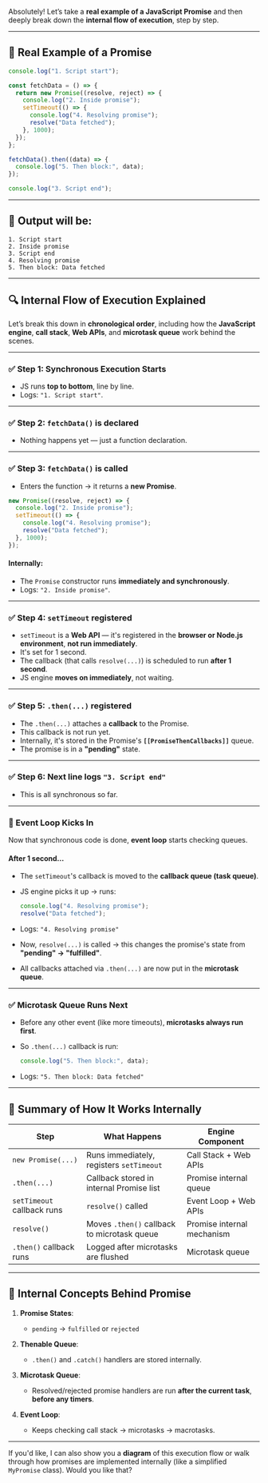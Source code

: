 Absolutely! Let’s take a **real example of a JavaScript Promise** and then deeply break down the **internal flow of execution**, step by step.

---

## 🔹 Real Example of a Promise

```js
console.log("1. Script start");

const fetchData = () => {
  return new Promise((resolve, reject) => {
    console.log("2. Inside promise");
    setTimeout(() => {
      console.log("4. Resolving promise");
      resolve("Data fetched");
    }, 1000);
  });
};

fetchData().then((data) => {
  console.log("5. Then block:", data);
});

console.log("3. Script end");
```

---

## 🔹 Output will be:

```
1. Script start
2. Inside promise
3. Script end
4. Resolving promise
5. Then block: Data fetched
```

---

## 🔍 Internal Flow of Execution Explained

Let’s break this down in **chronological order**, including how the **JavaScript engine**, **call stack**, **Web APIs**, and **microtask queue** work behind the scenes.

---

### ✅ Step 1: Synchronous Execution Starts

* JS runs **top to bottom**, line by line.
* Logs: `"1. Script start"`.

---

### ✅ Step 2: `fetchData()` is declared

* Nothing happens yet — just a function declaration.

---

### ✅ Step 3: `fetchData()` is called

* Enters the function → it returns a **new Promise**.

```js
new Promise((resolve, reject) => {
  console.log("2. Inside promise");
  setTimeout(() => {
    console.log("4. Resolving promise");
    resolve("Data fetched");
  }, 1000);
});
```

#### Internally:

* The `Promise` constructor runs **immediately and synchronously**.
* Logs: `"2. Inside promise"`.

---

### ✅ Step 4: `setTimeout` registered

* `setTimeout` is a **Web API** — it's registered in the **browser or Node.js environment**, **not run immediately**.
* It's set for 1 second.
* The callback (that calls `resolve(...)`) is scheduled to run **after 1 second**.
* JS engine **moves on immediately**, not waiting.

---

### ✅ Step 5: `.then(...)` registered

* The `.then(...)` attaches a **callback** to the Promise.
* This callback is not run yet.
* Internally, it's stored in the Promise's **`[[PromiseThenCallbacks]]`** queue.
* The promise is in a **"pending"** state.

---

### ✅ Step 6: Next line logs `"3. Script end"`

* This is all synchronous so far.

---

### 🚀 Event Loop Kicks In

Now that synchronous code is done, **event loop** starts checking queues.

#### After 1 second…

* The `setTimeout`'s callback is moved to the **callback queue (task queue)**.

* JS engine picks it up → runs:

  ```js
  console.log("4. Resolving promise");
  resolve("Data fetched");
  ```

* Logs: `"4. Resolving promise"`

* Now, `resolve(...)` is called → this changes the promise's state from **"pending" → "fulfilled"**.

* All callbacks attached via `.then(...)` are now put in the **microtask queue**.

---

### ✅ Microtask Queue Runs Next

* Before any other event (like more timeouts), **microtasks always run first**.

* So `.then(...)` callback is run:

  ```js
  console.log("5. Then block:", data);
  ```

* Logs: `"5. Then block: Data fetched"`

---

## 🧠 Summary of How It Works Internally

| Step                       | What Happens                                | Engine Component           |
| -------------------------- | ------------------------------------------- | -------------------------- |
| `new Promise(...)`         | Runs immediately, registers `setTimeout`    | Call Stack + Web APIs      |
| `.then(...)`               | Callback stored in internal Promise list    | Promise internal queue     |
| `setTimeout` callback runs | `resolve()` called                          | Event Loop + Web APIs      |
| `resolve()`                | Moves `.then()` callback to microtask queue | Promise internal mechanism |
| `.then()` callback runs    | Logged after microtasks are flushed         | Microtask queue            |

---

## 📌 Internal Concepts Behind Promise

1. **Promise States**:

   * `pending` → `fulfilled` or `rejected`
2. **Thenable Queue**:

   * `.then()` and `.catch()` handlers are stored internally.
3. **Microtask Queue**:

   * Resolved/rejected promise handlers are run **after the current task**, **before any timers**.
4. **Event Loop**:

   * Keeps checking call stack → microtasks → macrotasks.

---

If you'd like, I can also show you a **diagram** of this execution flow or walk through how promises are implemented internally (like a simplified `MyPromise` class). Would you like that?
